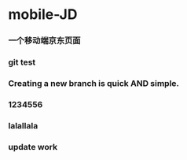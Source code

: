 # mobile-JD
### 一个移动端京东页面
### git test
### Creating a new branch is quick AND simple.
### 1234556
### lalallala
### update work